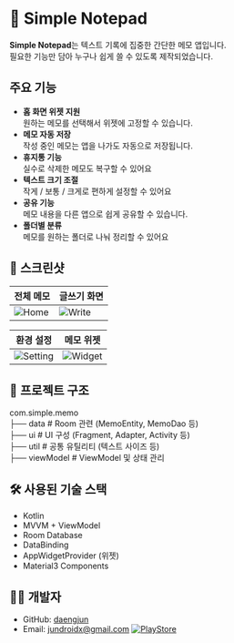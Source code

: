 # 📝 Simple Notepad  

**Simple Notepad**는 텍스트 기록에 집중한 간단한 메모 앱입니다.  
필요한 기능만 담아 누구나 쉽게 쓸 수 있도록 제작되었습니다.  

## 주요 기능

-  **홈 화면 위젯 지원**  
  원하는 메모를 선택해서 위젯에 고정할 수 있습니다.
-  **메모 자동 저장**  
  작성 중인 메모는 앱을 나가도 자동으로 저장됩니다.
-  **휴지통 기능**  
  실수로 삭제한 메모도 복구할 수 있어요
-  **텍스트 크기 조절**  
  작게 / 보통 / 크게로 편하게 설정할 수 있어요
-  **공유 기능**  
  메모 내용을 다른 앱으로 쉽게 공유할 수 있습니다.
-  **폴더별 분류**  
  메모를 원하는 폴더로 나눠 정리할 수 있어요 
  
## 📸 스크린샷  

| 전체 메모 | 글쓰기 화면 |
|--------|----------|
| ![Home](https://github.com/user-attachments/assets/5a0aada9-1022-4211-9fcd-b1cf2091a970) | ![Write](https://github.com/user-attachments/assets/e4e9585b-ddf9-4751-a944-8804e7700dc0) |

| 환경 설정 | 메모 위젯 |
|-----------|-----------|
| ![Setting](https://github.com/user-attachments/assets/f1a885c9-9c92-46c4-bafb-bd63e78b9789) | ![Widget](https://github.com/user-attachments/assets/76b16daf-b6c2-4329-8db0-8345e5e57059) |


## 📂 프로젝트 구조

com.simple.memo  
├── data         # Room 관련 (MemoEntity, MemoDao 등)  
├── ui           # UI 구성 (Fragment, Adapter, Activity 등)  
├── util         # 공통 유틸리티 (텍스트 사이즈 등)  
├── viewModel    # ViewModel 및 상태 관리   

## 🛠 사용된 기술 스택

- Kotlin
- MVVM + ViewModel
- Room Database
- DataBinding
- AppWidgetProvider (위젯)
- Material3 Components

## 🙋‍♂️ 개발자

- GitHub: [daengjun](https://github.com/daengjun)
- Email: jundroidx@gmail.com
[![PlayStore](https://img.shields.io/badge/Download-Google%20Play-34A853?logo=google-play&logoColor=white)](https://play.google.com/store/apps/details?id=com.simple.memo)
